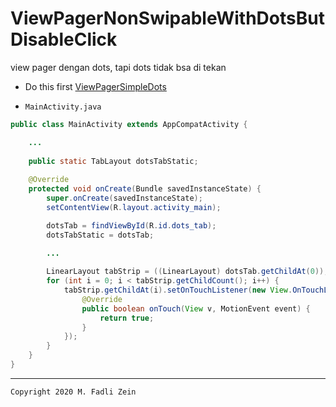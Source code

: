 # ViewPagerNonSwipableWithDotsButDisableClick
 view pager dengan dots, tapi dots tidak bsa di tekan


- Do this first [ViewPagerSimpleDots](https://github.com/gzeinnumer/ViewPagerSimpleDots)

- `MainActivity.java`
```java
public class MainActivity extends AppCompatActivity {

    ...
    
    public static TabLayout dotsTabStatic;
    
    @Override
    protected void onCreate(Bundle savedInstanceState) {
        super.onCreate(savedInstanceState);
        setContentView(R.layout.activity_main);

        dotsTab = findViewById(R.id.dots_tab);
        dotsTabStatic = dotsTab;

        ...
        
        LinearLayout tabStrip = ((LinearLayout) dotsTab.getChildAt(0));
        for (int i = 0; i < tabStrip.getChildCount(); i++) {
            tabStrip.getChildAt(i).setOnTouchListener(new View.OnTouchListener() {
                @Override
                public boolean onTouch(View v, MotionEvent event) {
                    return true;
                }
            });
        }
    }
}
```


---

```
Copyright 2020 M. Fadli Zein
```
